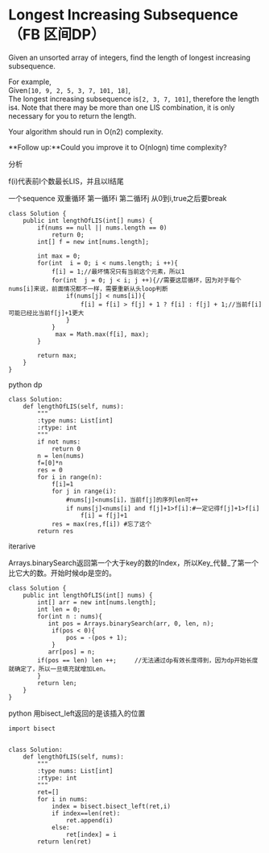 # Longest Increasing Subsequence（FB 区间DP）

Given an unsorted array of integers, find the length of longest increasing subsequence.

For example,  
Given`[10, 9, 2, 5, 3, 7, 101, 18]`,  
The longest increasing subsequence is`[2, 3, 7, 101]`, therefore the length is`4`. Note that there may be more than one LIS combination, it is only necessary for you to return the length.

Your algorithm should run in O\(n2\) complexity.

**Follow up:**Could you improve it to O\(nlogn\) time complexity?

分析

f\(i\)代表前I个数最长LIS，并且以I结尾

一个sequence 双重循环 第一循环i 第二循环j 从0到i,true之后要break

```text
class Solution {
    public int lengthOfLIS(int[] nums) {
        if(nums == null || nums.length == 0)
            return 0;
        int[] f = new int[nums.length];

        int max = 0;
        for(int  i = 0; i < nums.length; i ++){
            f[i] = 1;//最坏情况只有当前这个元素，所以1
            for(int  j = 0; j < i; j ++){//需要这层循环，因为对于每个nums[i]来说，前面情况都不一样，需要重新从头loop判断
                if(nums[j] < nums[i]){
                    f[i] = f[i] > f[j] + 1 ? f[i] : f[j] + 1;//当前f[i]可能已经比当前f[j]+1更大
                }                 
            }
             max = Math.max(f[i], max);
        }

        return max;
    }
}
```

python dp

```text
class Solution:
    def lengthOfLIS(self, nums):
        """
        :type nums: List[int]
        :rtype: int
        """
        if not nums:
            return 0
        n = len(nums)
        f=[0]*n
        res = 0
        for i in range(n):
            f[i]=1
            for j in range(i):
                #nums[j]<nums[i]，当前f[j]的序列len可++
                if nums[j]<nums[i] and f[j]+1>f[i]:#一定记得f[j]+1>f[i]
                    f[i] = f[j]+1
            res = max(res,f[i]) #忘了这个
        return res
```

iterarive

Arrays.binarySearch返回第一个大于key的数的Index，所以Key_代替_了第一个比它大的数。开始时候dp是空的。

```text
class Solution {
    public int lengthOfLIS(int[] nums) {
        int[] arr = new int[nums.length];
        int len = 0;
        for(int n : nums){
           int pos = Arrays.binarySearch(arr, 0, len, n);
            if(pos < 0){
                pos = -(pos + 1); 
            }
           arr[pos] = n;
        if(pos == len) len ++;     //无法通过dp有效长度得到，因为dp开始长度就确定了，所以一旦填充就增加Len。       
        }
        return len;
    }
}
```

python 用bisect\_left返回的是该插入的位置

```text
import bisect


class Solution:
    def lengthOfLIS(self, nums):
        """
        :type nums: List[int]
        :rtype: int
        """
        ret=[]
        for i in nums:
            index = bisect.bisect_left(ret,i)
            if index==len(ret):
                ret.append(i)
            else:
                ret[index] = i
        return len(ret)
```

